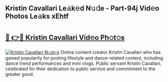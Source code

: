 ## Kristin Cavallari Le𝚊k𝚎d N𝚞𝚍e - Part-94j Vid𝚎o Photos Le𝚊ks xEhtf

# <h2><a href="http://fbfek8o.evod.top/?m=Kristin+Cavallari">🔗 👉🔴 Kristin Cavallari Vid𝚎o Ph𝚘t𝚘s</a></h2>

[![Kristin Cavallari N𝚞d𝚎s](https://i.imgur.com/8V9OHl7.gif)](http://fbfek8o.evod.top/?m=Kristin+Cavallari)
Online content creator Kristin Cavallari who has gained popularity for posting lifestyle and dance-related content, including dance trend performances and mini vlogs. Public servant Kristin Cavallari, celebrated for their dedication to public service and commitment to the greater good. 

